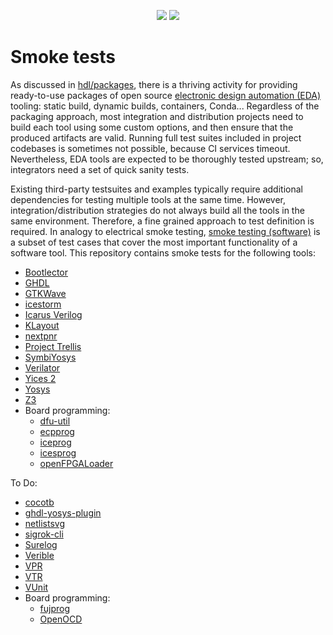 <p align="center">
  <a title="hdl/packages GitHub repository" href="https://github.com/hdl/packages"><img src="https://img.shields.io/badge/hdl-packages-f2f1ef.svg?longCache=true&style=flat-square&logo=GitHub&logoColor=f2f1ef"></a><!--
  -->
  <a title="hdl/community on gitter.im" href="https://gitter.im/hdl/community"><img src="https://img.shields.io/gitter/room/hdl/community.svg?longCache=true&style=flat-square&logo=gitter&logoColor=fff&color=4db797"></a><!--
  -->
</p>

# Smoke tests

As discussed in [hdl/packages](https://github.com/hdl/packages), there is a thriving activity for providing ready-to-use packages of open source [electronic design automation (EDA)](https://en.wikipedia.org/wiki/Electronic_design_automation) tooling: static build, dynamic builds, containers, Conda... Regardless of the packaging approach, most integration and distribution projects need to build each tool using some custom options, and then ensure that the produced artifacts are valid. Running full test suites included in project codebases is sometimes not possible, because CI services timeout. Nevertheless, EDA tools are expected to be thoroughly tested upstream; so, integrators need a set of quick sanity tests.

Existing third-party testsuites and examples typically require additional dependencies for testing multiple tools at the same time. However, integration/distribution strategies do not always build all the tools in the same environment. Therefore, a fine grained approach to test definition is required. In analogy to electrical smoke testing, [smoke testing (software)](https://en.wikipedia.org/wiki/Smoke_testing_%28software%29) is a subset of test cases that cover the most important functionality of a software tool. This repository contains smoke tests for the following tools:

- [Bootlector](https://hdl.github.io/awesome/items/boolector)
- [GHDL](https://hdl.github.io/awesome/items/ghdl)
- [GTKWave](https://hdl.github.io/awesome/items/gtkwave)
- [icestorm](https://hdl.github.io/awesome/items/icestorm)
- [Icarus Verilog](https://hdl.github.io/awesome/items/iverilog)
- [KLayout](https://hdl.github.io/awesome/items/klayout)
- [nextpnr](https://hdl.github.io/awesome/items/nextpnr)
- [Project Trellis](https://hdl.github.io/awesome/items/prjtrellis)
- [SymbiYosys](https://hdl.github.io/awesome/items/symbiyosys)
- [Verilator](https://hdl.github.io/awesome/items/verilator)
- [Yices 2](https://hdl.github.io/awesome/items/yices2)
- [Yosys](https://hdl.github.io/awesome/items/yosys)
- [Z3](https://hdl.github.io/awesome/items/z3)
- Board programming:
  - [dfu-util](https://hdl.github.io/awesome/items/dfu-util)
  - [ecpprog](https://hdl.github.io/awesome/items/ecpprog)
  - [iceprog](https://hdl.github.io/awesome/items/icestorm)
  - [icesprog](https://github.com/wuxx/icesugar/tree/master/tools)
  - [openFPGALoader](https://hdl.github.io/awesome/items/openfpgaloader)

To Do:

- [cocotb](https://hdl.github.io/awesome/items/cocotb)
- [ghdl-yosys-plugin](https://hdl.github.io/awesome/items/ghdl-yosys-plugin)
- [netlistsvg](https://hdl.github.io/awesome/items/netlistsvg)
- [sigrok-cli](https://hdl.github.io/awesome/items/sigrok-cli)
- [Surelog](https://hdl.github.io/awesome/items/surelog)
- [Verible](https://hdl.github.io/awesome/items/verible)
- [VPR](https://hdl.github.io/awesome/items/vpr)
- [VTR](https://hdl.github.io/awesome/items/vtr)
- [VUnit](https://hdl.github.io/awesome/items/vunit)
- Board programming:
  - [fujprog](https://hdl.github.io/awesome/items/fujprog)
  - [OpenOCD](https://hdl.github.io/awesome/items/openocd)
